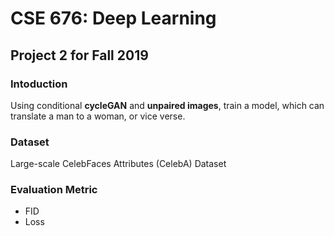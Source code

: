 # CSE 676: Deep Learning

## Project 2 for Fall 2019

### Intoduction

Using conditional **cycleGAN** and **unpaired images**, train a model, which can translate a man to a woman, or vice verse.



### Dataset
Large-scale CelebFaces Attributes (CelebA) Dataset



### Evaluation Metric

- FID
- Loss


